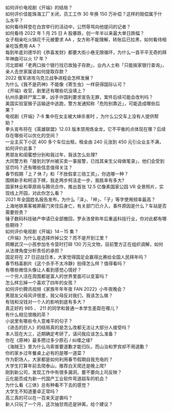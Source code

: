 如何评价电视剧《开端》的结局？  
如何评价佳能珠海工厂关闭，员工工作 30 年换 150 万补偿？这样的赔偿属于什么水平？  
如何看待拜登在白宫举行的活动中，公然辱骂向他提问的记者？  
如何看待 2022 年 1 月 25 日 A 股暴跌，创一年半以来最大单日跌幅？  
女子相亲吃火锅花千元被要求 AA ，女方称不能理解，转账后已拉黑，如何看待相亲吃饭费用 AA ？  
每到年底刘德华的《恭喜发财》都要大街小巷无限循环，为什么一首平平无奇的拜年神曲可以火 17 年？  
河北邯郸「老两口挨个银行找已故独子存款」，业内人士称「只能挨家银行查询」，亲人去世家属该如何提取存款？  
2022 俄军进攻乌克兰战争进程会怎样发展？  
为什么《我不是药神》不能像《寄生虫》一样获得国际认可？  
《开端》收官，剧里还有哪些坑没填上？  
杭州杀妻碎尸案二审，凶手许国利要求宣告无罪，案件后续可能会改判吗？  
美国实验室猴子运输途中逃跑，警方发通知称「危险别靠近」，可能造成哪些后果？  
电视剧《开端》7-8 集中在女主被大婶杀害时 ，为什么公交车上没有人提供帮助？  
拳头宣布将在《英雄联盟》12.03 版本禁用炼金龙，它不平衡的点体现在哪？后续存在哪些可以优化的空间？  
一业主买下小区 400 多个车位出租，租金由 240 元涨到 450 元引众业主不满，如何评价此事？  
男朋友和闺蜜想分别和我过年，我该怎么处理?  
大同警方称「接到刘学州被买卖一事报警，已找其亲生父母做笔录」，他们会受到惩罚吗？还有哪些信息值得关注？  
春节假期「上 7 休 7」和「不放假拿三倍工资」，你选哪一种？  
围棋新手和柯洁下棋，我走两步柯洁走一步，我胜率有多大?  
国家林业和草原局与腾讯合作，推出首张 12.5 亿像素国家公园 VR 全景照片，实现线上开园，对此你怎么看？  
2021 年全国姓名报告发布，为什么「泽」、「梓」、「子」等字使用频率最高？  
上海地铁乘客被屏蔽门夹住后身亡，有关部门已介入，事件原因是什么？车站是否需要担责？  
锤子数码科技破产申请已全部撤回，罗永浩曾称年后重返科技行业，你对此都有哪些期待？  
如何评价电视剧《开端》14－15 集？  
《开端》为什么是选择炸掉公交？而不是开到江里？  
网曝武汉一小孩参加冬令营时打碎 130 万元文物，目前警方正在组织调解，如何从法律角度分析责任的承担？  
国足将在 27 日迎战日本，大家觉得国足会赢得比赛给全国人民拜年吗？  
春节档喜剧片《这个杀手不太冷静》拍得怎么样？值得看吗？  
有哪些微信头像让人看到感觉心情好？  
一个穷人活在周围都是富人的世界里面可以变富吗？  
怎么样忘掉一个喜欢了四年的女孩？  
如何评价腾讯视频《家族年年年夜 FAN 2022》小年夜晚会？  
男朋友父母风评很差，我父母反对我们，我该怎么做？  
有钱和没钱对一个人的影响到底有多大？  
真正好的 985 、 211 的同学和普通一本学生差距在哪儿？  
有什么相见恨晚的茶？  
小说里有哪些令人意难平的句子？  
《进击的巨人》的结局真的是怎么改都无法让大部分人接受吗？  
本人现在大三，近期确定考研了，请问我应该怎么准备？  
你在《原神》最多攒过多少原石 / 纠缠之缘?  
《海贼王》里为什么乌索普要道歉才能归队，而山治和罗宾却不用道歉？  
你的家乡过年餐桌上必有的是哪一道菜？  
作为职场人，大家都是如何利用春节假期自我充电的？  
大学生打算年前去爬泰山，推荐白天爬还是晚上爬?  
刚到新公司，发现工作中有很多漏洞，要不要向上司反映？  
云化能否成为新一代国产工业软件弯道超车的机会？  
为什么看《三体》总有种看不下去的感觉？  
大学生不知道董卓正常吗？  
高三真的可以在一百来天逆袭吗？  
新人只玩了一个月，这次抽甘雨还是钟离，给个建议？  
